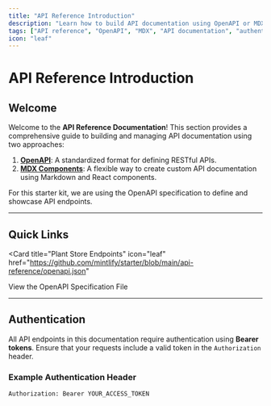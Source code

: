 ```yaml
---
title: "API Reference Introduction"
description: "Learn how to build API documentation using OpenAPI or MDX components. This guide provides an overview of API authentication, endpoints, and best practices for creating API reference documentation."
tags: ["API reference", "OpenAPI", "MDX", "API documentation", "authentication"]
icon: "leaf"
---
```


# API Reference Introduction

## Welcome

Welcome to the **API Reference Documentation**! This section provides a comprehensive guide to building and managing API documentation using two approaches:
1. **[OpenAPI](https://mintlify.com/docs/api-playground/openapi/setup)**: A standardized format for defining RESTful APIs.
2. **[MDX Components](https://mintlify.com/docs/api-playground/mdx/configuration)**: A flexible way to create custom API documentation using Markdown and React components.

For this starter kit, we are using the OpenAPI specification to define and showcase API endpoints.

---

## Quick Links

<Card
  title="Plant Store Endpoints"
  icon="leaf"
  href="https://github.com/mintlify/starter/blob/main/api-reference/openapi.json"
>
  View the OpenAPI Specification File
</Card>

---

## Authentication

All API endpoints in this documentation require authentication using **Bearer tokens**. Ensure that your requests include a valid token in the `Authorization` header.

### Example Authentication Header
```http
Authorization: Bearer YOUR_ACCESS_TOKEN
```
